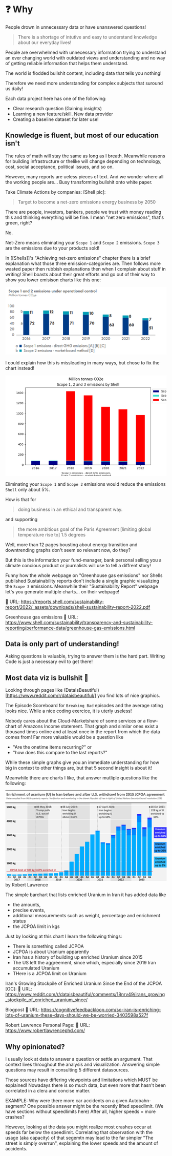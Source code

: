 # ❓️ Why
People drown in unnecessary data or have unanswered questions!

> There is a shortage of intutive and easy to understand knowledge about our everyday lives!

People are overwhelmed with unnecessary information trying to understand an ever changing world with outdated views and understanding and no way of getting reliable information that helps them understand.

The world is flodded bullshit content, including data that tells you nothing!

Therefore we need more understanding for complex subjects that suround us daily!

Each data project here has one of the following:
- Clear research question (Gaining insights)
- Learning a new feature/skill. New data provider
- Creating a baseline dataset for later use!


## Knowledge is fluent, but most of our education isn't
The rules of math will stay the same as long as I breath.
Meanwhile reasons for building infrastructure or thelike will change depending on technology, cost, social acceptance, political issues, and so on.

However, many reports are ueless pieces of text.
And we wonder where all the working people are...
Busy transforming bullshit onto white paper.

Take Climate Actions by companies:
[Shell plc]:
> Target to become a net-zero emissions energy business by 2050

There are people, investors, bankers, people we trust with money reading this and thinking everything will be fine. I mean "net zero emissions", that's green, right?

No.

Net-Zero means eliminating your `Scope 1` and `Scope 2` emissions. `Scope 3` are the emissions due to your products sold!

In [[Shells]]'s "Achieving net-zero emissions" chapter there is a brief explanation what those three emission-categories are.
Then follows more wasted paper then rubbish explanations then when I complain about stuff in writing!
Shell boasts about their great efforts and go out of their way to show you lower emisison charts like this one:

![Shell Scope 1 and 2 Emissions](img/shell_scope_1_2_emissions.png)

I could explain how this is missleading in many ways, but chose to fix the chart instead!

![Shell Scope 1, 2 & 3 emissions](img/Shell_Scope_emisions.png)

Eliminating your `Scope 1` and `Scope 2` emissions would reduce the emissions `Shell` only about 5%.

How is that for

> doing business in an ethical and transparent way.

and supporting

> the more ambitious goal of the Paris Agreement [limiting global temperature rise to] 1.5 degrees

Well, more than 12 pages bousting about energy transition and downtrending graphs don't seem so relevant now, do they?

But this is the information your fund-manager, bank personal selling you a climate concious product or journalists will use to tell a diffrent story!

Funny how the whole webpage on "Greenhouse gas emissions" nor Shells published Sustainability reports don't include a single graphic visualizing the `Scope 3` emissions.
Meanwhile their "Sustainability Report" webpage let's you generate multiple charts... on their webpage!

🔗 URL: https://reports.shell.com/sustainability-report/2022/_assets/downloads/shell-sustainability-report-2022.pdf

Greenhouse gas emissions
🔗 URL: https://www.shell.com/sustainability/transparency-and-sustainability-reporting/performance-data/greenhouse-gas-emissions.html


## Data is only part of understanding!
Asking questions is valuable, trying to answer them is the hard part.
Writing Code is just a necessary evil to get there!


## Most data viz is bullshit 💩
Looking through pages like (DataIsBeautiful)[https://www.reddit.com/r/dataisbeautiful/] you find lots of nice graphics.

The Episode Scoreboard for `Breaking Bad` episodes and the average rating looks nice.
While a nice coding exercice, it is uterly useless!

Nobody cares about the Cloud-Marketshare of some services or a flow-chart of Amazons Income statement.
That graph and similar ones exist a thousand times online and at least once in the report from which the data comes from!
Far more valuable would be a question like
- "Are the onetime items recurring?" or
- "how does this compare to the last reports?"

While these simple graphs give you an immediate understanding for how big in context to other things are, but that 5 second insight is about it!


Meanwhile there are charts I like, that answer mutliple questions like the following:


![Iran's Growing Stockpile of Enriched Uranium Since the End of the JCPOA](img/Iran's%20Growing%20Stockpile%20of%20Enriched%20Uranium%20Since%20the%20End%20of%20the%20JCPOA.png)
by Robert Lawrence

The simple barchart that lists enriched Uranium in Iran it has added data like
- the amounts,
- precise events,
- additional measurements such as weight, percentage and enrichment status
- the JCPOA limit in kgs

Just by looking at this chart I learn the following things:
- There is something called JCPOA
- JCPOA is about Uranium apparently
- Iran has a history of building up enriched Uranium since 2015
- The US left the aggreement, since which, especially since 2019 Iran accumulated Uranium
- THere is a JCPOA limit on Uranium



Iran's Growing Stockpile of Enriched Uranium Since the End of the JCPOA [OC]:
🔗 URL: https://www.reddit.com/r/dataisbeautiful/comments/18nrv49/irans_growing_stockpile_of_enriched_uranium_since/

Blogpost
🔗 URL: https://cognitivefeedbackloop.com/so-iran-is-enriching-lots-of-uranium-these-days-should-we-be-worried-3403598a527f

Robert Lawrence Personal Page:
🔗 URL: https://www.robertlawrencephd.com/



## Why opinionated?
I usually look at data to answer a question or settle an argument.
That context lives throughout the analysis and visualization.
Answering simple questions may result in consulting 5 different datasources.

Those sources have differing viewpoints and limitations which MUST be explained!
Nowadays there is so much data, but even more that hasn't been correlated in a clera and concise matter.

EXAMPLE:
Why were there more car accidents on a given Autobahn-segment?
One possible answer might be the recently lifted speedlimit. (We have sections without speedlimits here)
After all, higher speeds = more crashes?

However, looking at the data you might realize most crashes occur at speeds far below the speedlimit.
Correlating that observation with the usage (aka capacity) of that segemtn may lead to the far simpler "The street is simply overrun", explaining the lower speeds and the amount of accidents.
